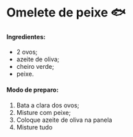 # Omelete de peixe :fish:

#### Ingredientes:

- 2 ovos;
- azeite de oliva;
- cheiro verde;
- peixe.



#### Modo de preparo:

1. Bata a clara dos ovos;
2. Misture com peixe;
3. Coloque azeite de oliva na panela
4. Misture tudo



